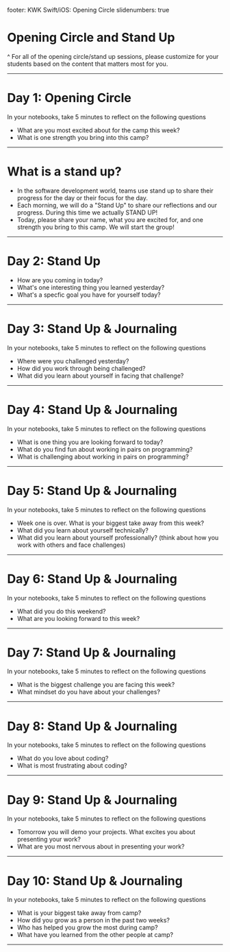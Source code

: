 footer: KWK Swift/iOS: Opening Circle
slidenumbers: true

# Opening Circle and Stand Up

^ For all of the opening circle/stand up sessions, please customize for your students based on the content that matters most for you.

---

# Day 1: 	Opening Circle

In your notebooks, take 5 minutes to reflect on the following questions

* What are you most excited about for the camp this week?
* What is one strength you bring into this camp?

---

# What is a stand up?

* In the software development world, teams use stand up to share their progress for the day or their focus for the day.  
* Each morning, we will do a "Stand Up" to share our reflections and our progress.  During this time we actually STAND UP!
* Today, please share your name, what you are excited for, and one strength you bring to this camp.  We will start the group!


---

# Day 2: Stand Up

* How are you coming in today?
* What's one interesting thing you learned yesterday?
* What's a specfic goal you have for yourself today?

---

# Day 3: Stand Up & Journaling

In your notebooks, take 5 minutes to reflect on the following questions

* Where were you challenged yesterday?
* How did you work through being challenged?
* What did you learn about yourself in facing that challenge?

---

# Day 4: Stand Up & Journaling

In your notebooks, take 5 minutes to reflect on the following questions

* What is one thing you are looking forward to today?
* What do you find fun about working in pairs on programming?
* What is challenging about working in pairs on programming?

---

# Day 5: Stand Up & Journaling

In your notebooks, take 5 minutes to reflect on the following questions

* Week one is over.  What is your biggest take away from this week?
* What did you learn about yourself technically?  
* What did you learn about yourself professionally? (think about how you work with others and face challenges)

---

# Day 6: Stand Up & Journaling

In your notebooks, take 5 minutes to reflect on the following questions

* What did you do this weekend?  
* What are you looking forward to this week?

---

# Day 7: Stand Up & Journaling

In your notebooks, take 5 minutes to reflect on the following questions

* What is the biggest challenge you are facing this week?
* What mindset do you have about your challenges?

---

# Day 8: Stand Up & Journaling

In your notebooks, take 5 minutes to reflect on the following questions

* What do you love about coding?  
* What is most frustrating about coding?

---

# Day 9: Stand Up & Journaling

In your notebooks, take 5 minutes to reflect on the following questions

* Tomorrow you will demo your projects.  What excites you about presenting your work?
* What are you most nervous about in presenting your work?

---

# Day 10: Stand Up & Journaling

In your notebooks, take 5 minutes to reflect on the following questions

* What is your biggest take away from camp?
* How did you grow as a person in the past two weeks?
* Who has helped you grow the most during camp?  
* What have you learned from the other people at camp?

---
